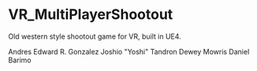 # VR_MultiPlayerShootout
Old western style shootout game for VR, built in UE4.

Andres
Edward R. Gonzalez
Joshio "Yoshi" Tandron
Dewey Mowris
Daniel Barimo
